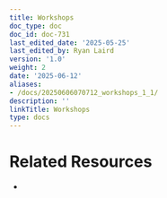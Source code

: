 ```yaml
---
title: Workshops
doc_type: doc
doc_id: doc-731
last_edited_date: '2025-05-25'
last_edited_by: Ryan Laird
version: '1.0'
weight: 2
date: '2025-06-12'
aliases:
- /docs/20250606070712_workshops_1_1/
description: ''
linkTitle: Workshops
type: docs
---
```


<!-- Unsupported block type: callout -->

<!-- Unsupported block type: column_list -->

# Related Resources

-
